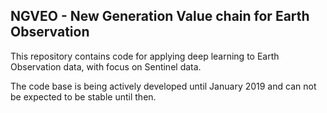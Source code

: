 ## NGVEO - New Generation Value chain for Earth Observation
This repository contains code for applying deep learning to Earth Observation data, with focus on Sentinel data.

The code base is being actively developed until January 2019 and can not be expected to be stable until then.

